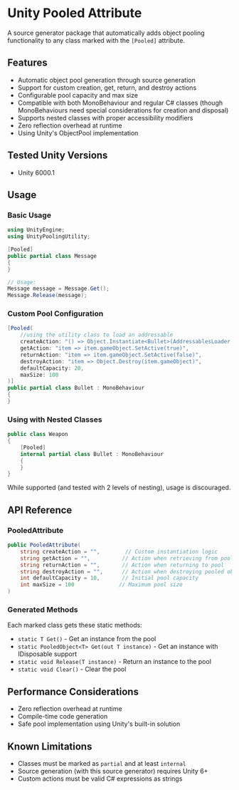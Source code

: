 # Unity Pooled Attribute

A source generator package that automatically adds object pooling functionality to any class marked with the `[Pooled]` attribute.

## Features

- Automatic object pool generation through source generation
- Support for custom creation, get, return, and destroy actions
- Configurable pool capacity and max size
- Compatible with both MonoBehaviour and regular C# classes (though MonoBehaviours need special considerations for creation and disposal)
- Supports nested classes with proper accessibility modifiers
- Zero reflection overhead at runtime
- Using Unity's ObjectPool<T> implementation 

## Tested Unity Versions

- Unity 6000.1

## Usage

### Basic Usage
```csharp
using UnityEngine;
using UnityPoolingUtility;

[Pooled]
public partial class Message
{
}

// Usage:
Message message = Message.Get();
Message.Release(message);
```

### Custom Pool Configuration
```csharp
[Pooled(
    //using the utility class to load an addressable
    createAction: "() => Object.Instantiate<Bullet>(AddressablesLoader.GetAsset<Bullet>(\"Bullet\"))", 
    getAction: "item => item.gameObject.SetActive(true)",
    returnAction: "item => item.gameObject.SetActive(false)",
    destroyAction: "item => Object.Destroy(item.gameObject)",
    defaultCapacity: 20,
    maxSize: 100
)]
public partial class Bullet : MonoBehaviour
{
}
```

### Using with Nested Classes
```csharp
public class Weapon
{
    [Pooled]
    internal partial class Bullet : MonoBehaviour
    {
    }
}
```
While supported (and tested with 2 levels of nesting), usage is discouraged.

## API Reference

### PooledAttribute
```csharp
public PooledAttribute(
    string createAction = "",        // Custom instantiation logic
    string getAction = "",          // Action when retrieving from pool
    string returnAction = "",       // Action when returning to pool
    string destroyAction = "",      // Action when destroying pooled object
    int defaultCapacity = 10,       // Initial pool capacity
    int maxSize = 100              // Maximum pool size
)
```

### Generated Methods
Each marked class gets these static methods:
- `static T Get()` - Get an instance from the pool
- `static PooledObject<T> Get(out T instance)` - Get an instance with IDisposable support
- `static void Release(T instance)` - Return an instance to the pool
- `static void Clear()` - Clear the pool

## Performance Considerations

- Zero reflection overhead at runtime
- Compile-time code generation
- Safe pool implementation using Unity's built-in solution

## Known Limitations

- Classes must be marked as `partial` and at least `internal`
- Source generation (with this source generator) requires Unity 6+
- Custom actions must be valid C# expressions as strings
